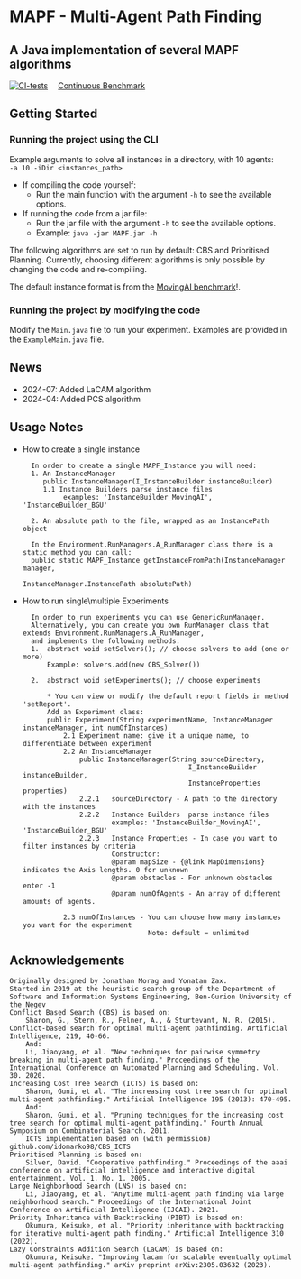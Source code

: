 # MAPF - Multi-Agent Path Finding
## A Java implementation of several MAPF algorithms

[![CI-tests](https://github.com/J-morag/MAPF_dev/actions/workflows/CI-tests.yml/badge.svg)](https://github.com/J-morag/MAPF_dev/actions/workflows/CI-tests.yml)
&emsp;[Continuous Benchmark](https://j-morag.github.io/MAPF_dev/dev/bench/master/)

## Getting Started
### Running the project using the CLI

Example arguments to solve all instances in a directory, with 10 agents:<br>
`-a 10 -iDir <instances_path>`


* If compiling the code yourself:
  * Run the main function with the argument `-h` to see the available options.
* If running the code from a jar file:
  * Run the jar file with the argument `-h` to see the available options.
  * Example: `java -jar MAPF.jar -h`


The following algorithms are set to run by default: CBS and Prioritised Planning. 
Currently, choosing different algorithms is only possible by changing the code and re-compiling.

The default instance format is from the [MovingAI benchmark](https://movingai.com/benchmarks/mapf/index.html)!.

### Running the project by modifying the code

Modify the `Main.java` file to run your experiment. Examples are provided in the `ExampleMain.java` file.

## News
* 2024-07: Added LaCAM algorithm
* 2024-04: Added PCS algorithm
  
## Usage Notes

* How to create a single instance
    
        In order to create a single MAPF_Instance you will need:
        1. An InstanceManager
           public InstanceManager(I_InstanceBuilder instanceBuilder)
           1.1 Instance Builders parse instance files
                examples: 'InstanceBuilder_MovingAI', 'InstanceBuilder_BGU'
  
        2. An absulute path to the file, wrapped as an InstancePath object
        
        In the Environment.RunManagers.A_RunManager class there is a static method you can call:
        public static MAPF_Instance getInstanceFromPath(InstanceManager manager, 
                                                        InstanceManager.InstancePath absolutePath)
                                                        
* How to run single\multiple Experiments
        
        In order to run experiments you can use GenericRunManager.
        Alternatively, you can create you own RunManager class that extends Environment.RunManagers.A_RunManager, 
        and implements the following methods:
        1.  abstract void setSolvers(); // choose solvers to add (one or more)
            Example: solvers.add(new CBS_Solver())
            
        2.  abstract void setExperiments(); // choose experiments
            
            * You can view or modify the default report fields in method 'setReport'. 
            Add an Experiment class:
            public Experiment(String experimentName, InstanceManager instanceManager, int numOfInstances)
                2.1 Experiment name: give it a unique name, to differentiate between experiment
                2.2 An InstanceManager       
                    public InstanceManager(String sourceDirectory,
                                               I_InstanceBuilder instanceBuilder,
                                               InstanceProperties properties)
                    2.2.1   sourceDirectory - A path to the directory with the instances
                    2.2.2   Instance Builders  parse instance files
                            examples: 'InstanceBuilder_MovingAI', 'InstanceBuilder_BGU'
                    2.2.3   Instance Properties - In case you want to filter instances by criteria
                            Constructor:
                            @param mapSize - {@link MapDimensions} indicates the Axis lengths. 0 for unknown
                            @param obstacles - For unknown obstacles enter -1
                            @param numOfAgents - An array of different amounts of agents. 
            
                2.3 numOfInstances - You can choose how many instances you want for the experiment
                                     Note: default = unlimited

## Acknowledgements 
    Originally designed by Jonathan Morag and Yonatan Zax.
    Started in 2019 at the heuristic search group of the Department of Software and Information Systems Engineering, Ben-Gurion University of the Negev
    Conflict Based Search (CBS) is based on:
        Sharon, G., Stern, R., Felner, A., & Sturtevant, N. R. (2015). Conflict-based search for optimal multi-agent pathfinding. Artificial Intelligence, 219, 40-66.
        And:
        Li, Jiaoyang, et al. "New techniques for pairwise symmetry breaking in multi-agent path finding." Proceedings of the International Conference on Automated Planning and Scheduling. Vol. 30. 2020.
    Increasing Cost Tree Search (ICTS) is based on:
        Sharon, Guni, et al. "The increasing cost tree search for optimal multi-agent pathfinding." Artificial Intelligence 195 (2013): 470-495.
        And:
        Sharon, Guni, et al. "Pruning techniques for the increasing cost tree search for optimal multi-agent pathfinding." Fourth Annual Symposium on Combinatorial Search. 2011.
        ICTS implementation based on (with permission) github.com/idomarko98/CBS_ICTS
    Prioritised Planning is based on: 
        Silver, David. "Cooperative pathfinding." Proceedings of the aaai conference on artificial intelligence and interactive digital entertainment. Vol. 1. No. 1. 2005.
    Large Neighborhood Search (LNS) is based on:
        Li, Jiaoyang, et al. "Anytime multi-agent path finding via large neighborhood search." Proceedings of the International Joint Conference on Artificial Intelligence (IJCAI). 2021.
    Priority Inheritance with Backtracking (PIBT) is based on:
        Okumura, Keisuke, et al. "Priority inheritance with backtracking for iterative multi-agent path finding." Artificial Intelligence 310 (2022).
    Lazy Constraints Addition Search (LaCAM) is based on:
        Okumura, Keisuke. "Improving lacam for scalable eventually optimal multi-agent pathfinding." arXiv preprint arXiv:2305.03632 (2023).